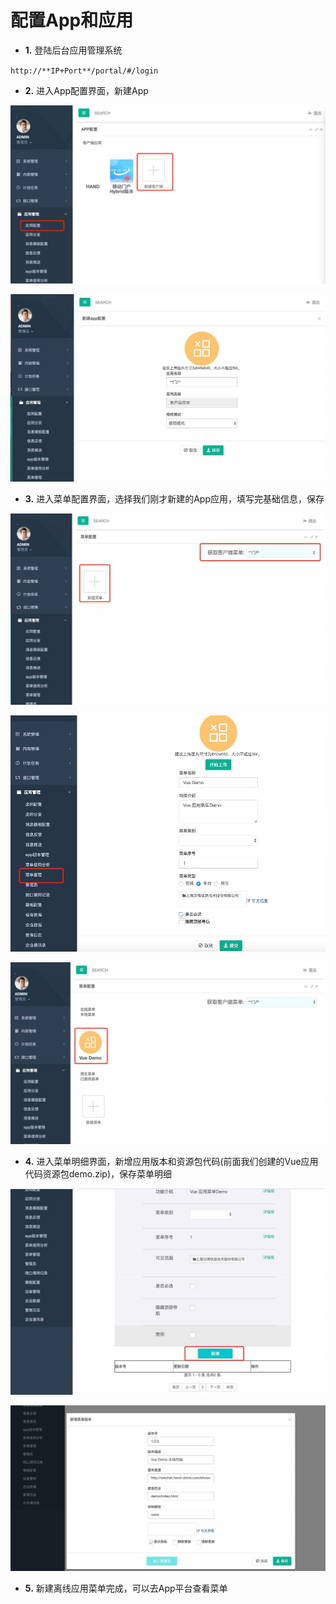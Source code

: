 # 配置App和应用

* **1.** 登陆后台应用管理系统

`http://**IP+Port**/portal/#/login`

* **2.** 进入App配置界面，新建App

![](../assets/setting/app-config.png)

![](../assets/setting/create-app.jpg)

* **3.** 进入菜单配置界面，选择我们刚才新建的App应用，填写完基础信息，保存

![](../assets/setting/menu-config.jpg)

![](../assets/setting/create-menu.jpg)

![](../assets/setting/show-menu.jpg)

* **4.** 进入菜单明细界面，新增应用版本和资源包代码(前面我们创建的Vue应用代码资源包demo.zip)，保存菜单明细

![](../assets/setting/new-line.jpg)

![](../assets/setting/menu-detail.jpg)

* **5.** 新建离线应用菜单完成，可以去App平台查看菜单